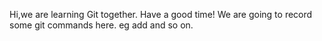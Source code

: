 Hi,we are learning Git together.
Have a good time!
We are going to record some git commands here.
eg add and so on.

